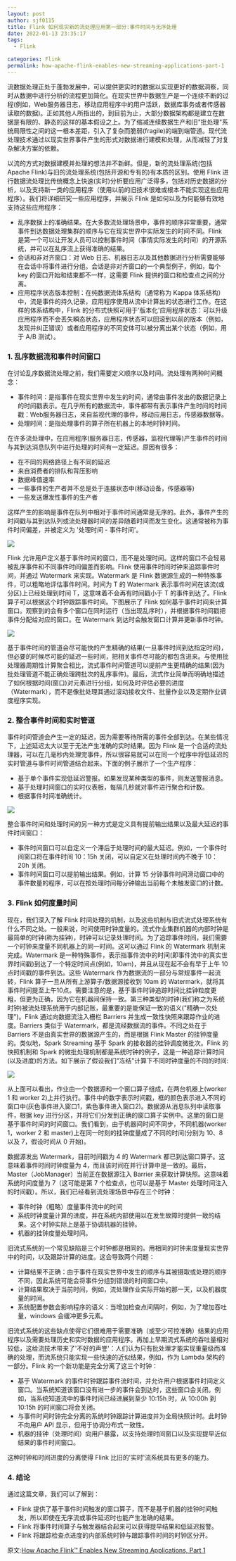 ```yaml
---
layout: post
author: sjf0115
title: Flink 如何现实新的流处理应用第一部分:事件时间与无序处理
date: 2022-01-13 23:35:17
tags:
  - Flink

categories: Flink
permalink: how-apache-flink-enables-new-streaming-applications-part-1
---
```


流数据处理正处于蓬勃发展中，可以提供更实时的数据以实现更好的数据洞察，同时从数据中进行分析的流程更加简化。在现实世界中数据生产是一个连续不断的过程(例如，Web服务器日志，移动应用程序中的用户活跃，数据库事务或者传感器读取的数据)。正如其他人所指出的，到目前为止，大部分数据架构都是建立在数据是有限的、静态的这样的基本假设之上。为了缩减连续数据生产和旧"批处理"系统局限性之间的这一根本差距，引入了复杂而脆弱(fragile)的端到端管道。现代流处理技术通过以现实世界事件产生的形式对数据进行建模和处理，从而减轻了对复杂解决方案的依赖。

以流的方式对数据建模并处理的想法并不新鲜。但是，新的流处理系统(包括 Apache Flink)与旧的流处理系统(包括开源和专有的)有本质的区别。使用 Flink 进行数据流处理比传统概念上快速(实时)分析要应用广泛得多，包括对历史数据的分析，以及支持新一类的应用程序（使用以前的旧技术很难或根本不能实现这些应用程序）。我们将详细研究一些应用程序，并展示 Flink 是如何以及为何能够有效地支持这些应用程序：
- 乱序数据上的准确结果。在大多数流处理场景中，事件的顺序非常重要，通常事件到达数据处理集群的顺序与它在现实世界中实际发生的时间不同。Flink 是第一个可以让开发人员可以控制事件时间（事情实际发生的时间）的开源系统，并可以在乱序流上获得准确的结果。
- 会话和非对齐窗口：对 Web 日志、机器日志以及其他数据进行分析需要能够在会话中将事件进行分组。会话是非对齐窗口的一个典型例子，例如，每个 key 的窗口开始和结束都不一样，这需要 Flink 提供的窗口和检查点之间的分离。
- 应用程序状态版本控制：在纯数据流体系结构（通常称为 Kappa 体系结构）中，流是事件的持久记录，应用程序使用从流中计算出的状态进行工作。在这样的体系结构中，Flink 的分布式快照可用于'版本化'应用程序状态：可以升级应用程序而不会丢失瞬态状态，应用程序状态可以回滚到以前的版本（例如，发现并纠正错误）或者应用程序的不同变体可以被分离出某个状态（例如，用于 A/B 测试）。

### 1. 乱序数据流和事件时间窗口

在讨论乱序数据流处理之前，我们需要定义顺序以及时间。流处理有两种时间概念：
- 事件时间：是指事件在现实世界中发生的时间，通常由事件发出的数据记录上的时间戳表示。在几乎所有的数据流中，事件都带有表示事件产生时间的时间戳：Web服务器日志，来自监视代理的事件，移动应用日志，传感器数据等。
- 处理时间：是指处理事件的算子所在机器上的本地时钟时间。

在许多流处理中，在应用程序(服务器日志，传感器，监视代理等)产生事件的时间与其到达消息队列中进行处理的时间有一定延迟。原因有很多：
- 在不同的网络路径上有不同的延迟
- 来自消费者的排队和背压影响
- 数据峰值速率
- 一些事件的生产者并不总是处于连接状态中(移动设备，传感器等)
- 一些发送爆发性事件的生产者

这样产生的影响是事件在队列中相对于事件时间通常是无序的。此外，事件产生的时间戳与其到达队列或流处理器时间的差异随着时间而发生变化。这通常被称为事件时间偏差，并被定义为 '处理时间 - 事件时间'。

![](https://github.com/sjf0115/ImageBucket/blob/main/Flink/how-apache-flink-enables-new-streaming-applications-part-1-3.png?raw=true)

Flink 允许用户定义基于事件时间的窗口，而不是处理时间。这样的窗口不会轻易被乱序事件和不同事件时间偏差而影响。Flink 使用事件时间时钟来追踪事件时间，并通过 Watermark 来实现。Watermark 是 Flink 数据源生成的一种特殊事件，可以粗略地评估事件时间。时间为 T 的 Watermark 表示事件时间在该流(或分区)上已经处理到时间 T，这意味着不会再有时间戳小于 T 的事件到达了。Flink 算子可以根据这个时钟跟踪事件时间。下图展示了 Flink 如何基于事件时间来计算窗口。观察到的会有多个窗口在同时运行（当出现乱序时），并根据事件时间戳把事件分配给对应的窗口。在 Watermark 到达时会触发窗口计算并更新事件时钟。

![](https://github.com/sjf0115/ImageBucket/blob/main/Flink/how-apache-flink-enables-new-streaming-applications-part-1-2.png?raw=true)

基于事件时间的管道会尽可能快的产生精确的结果(一旦事件时间到达指定时间)，但必要的时候尽可能的延迟一些时间，把相关事件尽可能的都包含进来。与使用批处理器周期性计算聚合相比，流式事件时间管道可以提前产生更精确的结果(因为批处理管道不能正确处理跨批次的乱序事件)。最后，流式作业简单而明确地描述了如何根据时间(窗口)对元素进行分组，如何及时评估必要的进度（Watermark），而不是像批处理其通过滚动接收文件、批量作业以及定期作业调度程序实现。

### 2. 整合事件时间和实时管道

事件时间管道会产生一定的延迟，因为需要等待所需的事件全部到达。在某些情况下，上述延迟太大以至于无法产生准确的实时结果。因为 Flink 是一个合适的流处理器，可以在几毫秒内处理完事件，所以很容易就可以在同一个程序中将低延迟的实时管道与事件时间管道结合起来。下面的例子展示了一个生产程序：
- 基于单个事件实现低延迟警报。如果发现某种类型的事件，则发送警报消息。
- 基于处理时间窗口的实时仪表板，每隔几秒就对事件进行聚合和计数。
- 根据事件时间准确统计。

![](https://github.com/sjf0115/ImageBucket/blob/main/Flink/how-apache-flink-enables-new-streaming-applications-part-1-4.png?raw=true)

整合事件时间和处理时间的另一种方式是定义具有提前输出结果以及最大延迟的事件时间窗口：
- 事件时间窗口可以自定义一个滞后于处理时间的最大延迟。例如，一个事件时间窗口将在事件时间 10：15h 关闭，可以自定义在处理时间内不晚于 10：20h 关闭。
- 事件时间窗口可以提前输出结果。例如，计算 15 分钟事件时间滑动窗口中的事件数量的程序，可以在按处理时间每分钟输出当前每个未触发窗口的计数。

### 3. Flink 如何度量时间

现在，我们深入了解 Flink 时间处理的机制，以及这些机制与旧式流式处理系统有什么不同之处。一般来说，时间使用时钟度量的。流式作业集群机器的内部时钟是最简单的时钟(称为挂钟)，时钟可以记录处理时间。为了追踪事件时间，我们需要一个时钟来度量不同机器上的同一时间。这可以通过 Flink 的 Watermark 机制来完成。Watermark 是一种特殊事件，表示指事件流中的时间(即事件流中的真实世界时间戳)到达了一个特定时间点(例如，10am)，并且从现在起不会有早于上午 10 点时间戳的事件到达。这些 Watermark 作为数据流的一部分与常规事件一起流转，Flink 算子一旦从所有上游算子/数据源接收到 10am 的 Watermark，就将其事件时间提至上午10点。需要注意的是，基于事件时钟追踪时间比挂钟粒度更粗，但更为正确，因为它在机器间保持一致。第三种类型的时钟(我们称之为系统时钟)被流处理系统用于内部记账，最重要的是能保证一致的语义("精确一次处理")。Flink 通过向数据流注入栅栏 Barriers 并生成一致性快照来跟踪作业的进度。Barriers 类似于 Watermark，都是流经数据流的事件。不同之处在于 Barriers 不是由真实世界的数据源产生的，而是根据 Flink Master 的挂钟度量的。类似地，Spark Streaming 基于 Spark 的接收器的挂钟调度微批次。Flink 的快照机制和 Spark 的微批处理机制都是系统时钟的例子，这是一种追踪计算时间(以及进度)的方法。如下展示了假设我们"冻结"计算下不同时钟度量的不同的时间:

![](https://github.com/sjf0115/ImageBucket/blob/main/Flink/how-apache-flink-enables-new-streaming-applications-part-1-1.png?raw=true)

从上面可以看出，作业由一个数据源和一个窗口算子组成，在两台机器上(worker 1 和 worker 2)上并行执行。事件中的数字表示时间戳，框的颜色表示进入不同的窗口中(灰色事件进入窗口1，紫色事件进入窗口2)。数据源从消息队列中读取事件，根据 key 进行分区，并将它们分发到正确的窗口算子实例中。这里的窗口是基于事件时间的时间窗口。我们看到，由于机器间时间不同步，不同机器(worker 1，worker 2 和 master)上在同一时刻的挂钟度量成了不同的时间(分别为 10、8 以及 7，假设时间从 0 开始)。

数据源发出 Watermark，目前时间戳为 4 的 Watermark 都已到达窗口算子。这意味着事件时间时钟度量为 4，而且该时间在并行计算中是一致的。最后，Master（JobManager）当前正在数据源注入 Barrier 来获取计算快照。这意味着系统时间度量为 7（这可能是第 7 个检查点，也可以是基于 Master 处理时间注入的时间戳）。所以，我们已经看到流处理场景中存在三个时钟：
- 事件时钟（粗略）度量事件流中的时间
- 系统时钟度量计算的进度，并在系统内部使用以在发生故障时提供一致的结果。这个时钟实际上是基于协调机器的挂钟。
- 机器的挂钟度量处理时间。

旧流式系统的一个常见缺陷是三个时钟都是相同的。用相同的时钟来度量现实世界中的时间，以及跟踪计算的进度。这会导致两个问题：
- 计算结果不正确：由于事件在现实世界中发生的顺序与其被摄取或处理的顺序不同，因此系统可能会将事件分组到错误的时间窗口中。
- 计算结果取决于当前时间，例如，流处理作业实际开始的那一天，以及机器度量的时间。
- 系统配置参数会影响程序的语义：当增加检查点间隔时，例如，为了增加吞吐量，windows 会缓冲更多元素。

旧流式系统的这些缺点使得它们很难用于需要准确（或至少可控准确）结果的应用程序以及需要处理历史和实时数据的应用程序。再加上早期流式系统的吞吐量相对较低，这给流技术带来了'不好的声誉'：人们认为只有批处理才能实现重量级而准确的处理，而流系统只能实现一些快速的近似结果，例如，作为 Lambda 架构的一部分。Flink 的一个新功能是完全分离了这三个时钟：
- 基于 Watermark 的事件时钟跟踪事件流时间，并允许用户根据事件时间定义窗口。当系统知道该窗口没有进一步的事件会到达时，这些窗口会关闭。例如，当系统知道流中的事件时间已经进展到至少 10:15h 时，从 10:00h 到 10:15h 的时间窗口将会关闭。
- 与事件时间时钟完全分离的系统时钟跟踪计算进度并为全局快照计时。此时钟不向用户 API 显示，但用于协调分布式一致性。
- 机器的挂钟（处理时间）向用户暴露，以支持处理时间窗口以及实现提早近似结果的事件时间窗口。

这种时钟和时间进度的分离使得 Flink 比旧的'实时'流系统具有更多的能力。

### 4. 结论

通过这篇文章，我们可以了解到：
- Flink 提供了基于事件时间触发的窗口算子，而不是基于机器的挂钟时间触发，所以即使在无序流或事件延迟时也能产生准确的结果。
- Flink 将事件时间算子与触发器结合起来可以获得提早结果和低延迟报警。
- Flink 将跟踪检查点进度的内部系统时钟与跟踪事件时间的时钟区分开。

原文:[How Apache Flink™ Enables New Streaming Applications, Part 1](https://www.ververica.com/blog/how-apache-flink-enables-new-streaming-applications-part-1)
